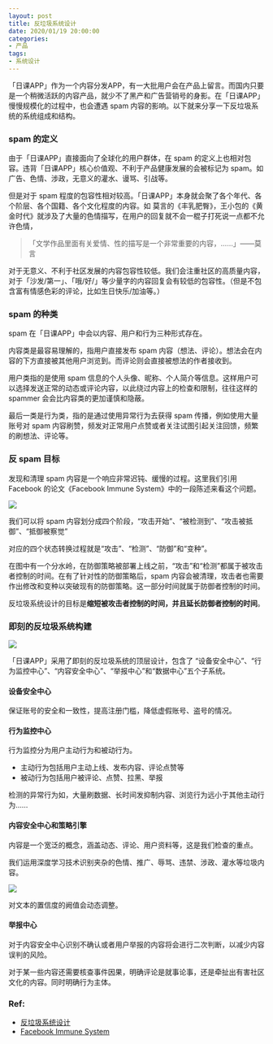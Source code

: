 ```yaml
---
layout: post
title: 反垃圾系统设计
date: 2020/01/19 20:00:00
categories:
- 产品
tags:
- 系统设计
---
```


「日课APP」作为一个内容分发APP，有一大批用户会在产品上留言。而国内只要是一个稍微活跃的内容产品，就少不了黑产和广告营销号的身影。在「日课APP」慢慢规模化的过程中，也会遭遇 spam 内容的影响。以下就来分享一下反垃圾系统的系统组成和结构。

### spam 的定义

由于「日课APP」直接面向了全球化的用户群体，在 spam 的定义上也相对包容。违背「日课APP」核心价值观、不利于产品健康发展的会被标记为 spam。如 广告、色情、涉政，无意义的灌水、谩骂、引战等。

但是对于 spam 程度的包容性相对较高。「日课APP」本身就会聚了各个年代、各个阶层、各个国籍、各个文化程度的内容。如 莫言的《丰乳肥臀》，王小包的《黄金时代》就涉及了大量的色情描写，在用户的回复就不会一棍子打死说一点都不允许色情，

> 「文学作品里面有关爱情、性的描写是一个非常重要的内容，……」——莫言

对于无意义、不利于社区发展的内容包容性较低。我们会注重社区的高质量内容，对于「沙发/第一」、「哦/好/」等少量字的内容回复会有较低的包容性。（但是不包含富有情感色彩的评论，比如生日快乐/加油等。）

### spam 的种类

spam 在「日课APP」中会以内容、用户和行为三种形式存在。

内容类是最容易理解的，指用户直接发布 spam 内容（想法、评论）。想法会在内容的下方直接被其他用户浏览到。而评论则会直接被想法的作者接收到。

用户类指的是使用 spam 信息的个人头像、昵称、个人简介等信息。这样用户可以选择发送正常的动态或评论内容，以此绕过内容上的检查和限制，往往这样的 spammer 会会比内容类的更加谨慎和隐蔽。

最后一类是行为类，指的是通过使用异常行为去获得 spam 传播，例如使用大量账号对 spam 内容刷赞，频发对正常用户点赞或者关注试图引起关注回馈，频繁的刷想法、评论等。

### 反 spam 目标

发现和清理 spam 内容是一个响应非常迟钝、缓慢的过程。这里我们引用 Facebook 的论文《Facebook Immune System》中的一段陈述来看这个问题。

![](http://pics.naaln.com/blog/2020-01-20-020904.png-basicBlog)

我们可以将 spam 内容划分成四个阶段，“攻击开始”、“被检测到”、“攻击被抵御”、“抵御被察觉”

对应的四个状态转换过程就是“攻击”、“检测”、“防御”和“变种”。

在图中有一个分水岭，在防御策略被部署上线之前，“攻击”和“检测”都属于被攻击者控制的时间。在有了针对性的防御策略后，spam 内容会被清理，攻击者也需要作出修改和变种以突破现有的防御策略。这一部分时间就属于防御者控制的时间。

反垃圾系统设计的目标是**缩短被攻击者控制的时间，并且延长防御者控制的时间**。

### 即刻的反垃圾系统构建

![](http://pics.naaln.com/blog/2020-01-20-022152.jpg-basicBlog)

「日课APP」采用了即刻的反垃圾系统的顶层设计，包含了 “设备安全中心”、“行为监控中心”、“内容安全中心”、“举报中心”和“数据中心”五个子系统。

#### 设备安全中心

保证账号的安全和一致性，提高注册门槛，降低虚假账号、盗号的情况。

#### 行为监控中心

行为监控分为用户主动行为和被动行为。

* 主动行为包括用户主动上线、发布内容、评论点赞等
* 被动行为包括用户被评论、点赞、拉黑、举报

检测的异常行为如，大量刷数据、长时间发抑制内容、浏览行为远小于其他主动行为……

#### 内容安全中心和策略引擎

内容是一个宽泛的概念，涵盖动态、评论、用户资料等，这是我们检查的重点。

我们运用深度学习技术识别夹杂的色情、推广、辱骂、违禁、涉政、灌水等垃圾内容。

![](http://pics.naaln.com/blog/2020-01-20-023045.png-basicBlog)

对文本的置信度的阙值会动态调整。

#### 举报中心

对于内容安全中心识别不确认或者用户举报的内容将会进行二次判断，以减少内容误判的风险。

对于某一些内容还需要核查事件因果，明确评论是就事论事，还是牵扯出有害社区文化的内容。同时明确行为主体。

### Ref:

* [反垃圾系统设计](https://zhuanlan.zhihu.com/p/70332422)
* [Facebook Immune System](https://research.fb.com/wp-content/uploads/2011/04/facebook-immune-system.pdf)